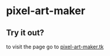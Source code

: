 # pixel-art-maker
## Try it out?
to visit the page go to [pixel-art-maker.tk](http://pixel-art-maker.tk/)
